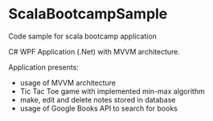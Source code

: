 # ScalaBootcampSample
Code sample for scala bootcamp application

C# WPF Application (.Net) with MVVM architecture.

Application presents:
- usage of MVVM architecture
- Tic Tac Toe game with implemented min-max algorithm
- make, edit and delete notes stored in database
- usage of Google Books API to search for books